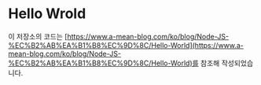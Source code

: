 # Hello Wrold
이 저장소의 코드는
[https://www.a-mean-blog.com/ko/blog/Node-JS-%EC%B2%AB%EA%B1%B8%EC%9D%8C/Hello-World](https://www.a-mean-blog.com/ko/blog/Node-JS-%EC%B2%AB%EA%B1%B8%EC%9D%8C/Hello-World)를 참조해 작성되었습니다.
<br>
